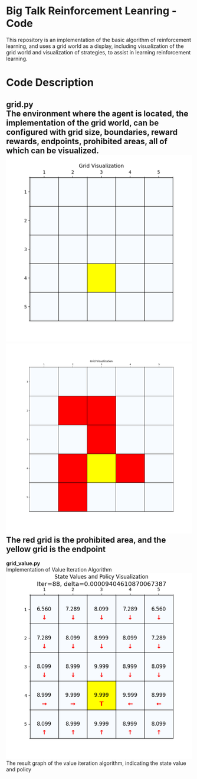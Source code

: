 # Big Talk Reinforcement Leanring - Code
This repository is an implementation of the basic algorithm of reinforcement learning, and uses a grid world as a display, including visualization of the grid world and visualization of strategies, to assist in learning reinforcement learning.
# Code Description
**grid.py** <br>
The environment where the agent is located, the implementation of the grid world, can be configured with grid size, boundaries, reward rewards, endpoints, prohibited areas, all of which can be visualized.
![grid_world-1](example/grid_1.png)
![grid_world-2](example/grid_2.png)
The red grid is the prohibited area, and the yellow grid is the endpoint <br>
---------------------------------------------------------------------
**grid_value.py** <br>
Implementation of Value Iteration Algorithm <br>
![State value visualization](example/grid_value.png) <br>
The result graph of the value iteration algorithm, indicating the state value and policy

